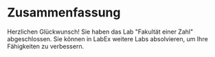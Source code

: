 # Zusammenfassung

Herzlichen Glückwunsch! Sie haben das Lab "Fakultät einer Zahl" abgeschlossen. Sie können in LabEx weitere Labs absolvieren, um Ihre Fähigkeiten zu verbessern.

